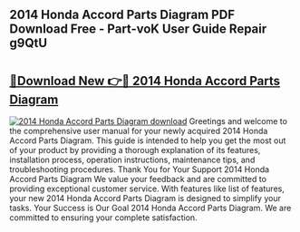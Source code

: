 ## 2014 Honda Accord Parts Diagram PDF Download Free - Part-voK User Guide Repair g9QtU

# <h2><a href="http://dfjzorv.blite.top/?on=2014+Honda+Accord+Parts+Diagram">🔗Download New 👉🔴 2014 Honda Accord Parts Diagram</a></h2>

[![2014 Honda Accord Parts Diagram download](https://i.imgur.com/lujVjoI.png)](http://dfjzorv.blite.top/?on=2014+Honda+Accord+Parts+Diagram)
Greetings and welcome to the comprehensive user manual for your newly acquired 2014 Honda Accord Parts Diagram. This guide is intended to help you get the most out of your product by providing a thorough explanation of its features, installation process, operation instructions, maintenance tips, and troubleshooting procedures. Thank You for Your Support 2014 Honda Accord Parts Diagram We value your feedback and are committed to providing exceptional customer service. With features like list of features, your new 2014 Honda Accord Parts Diagram is designed to simplify your tasks. Your Success is Our Goal 2014 Honda Accord Parts Diagram. We are committed to ensuring your complete satisfaction.
